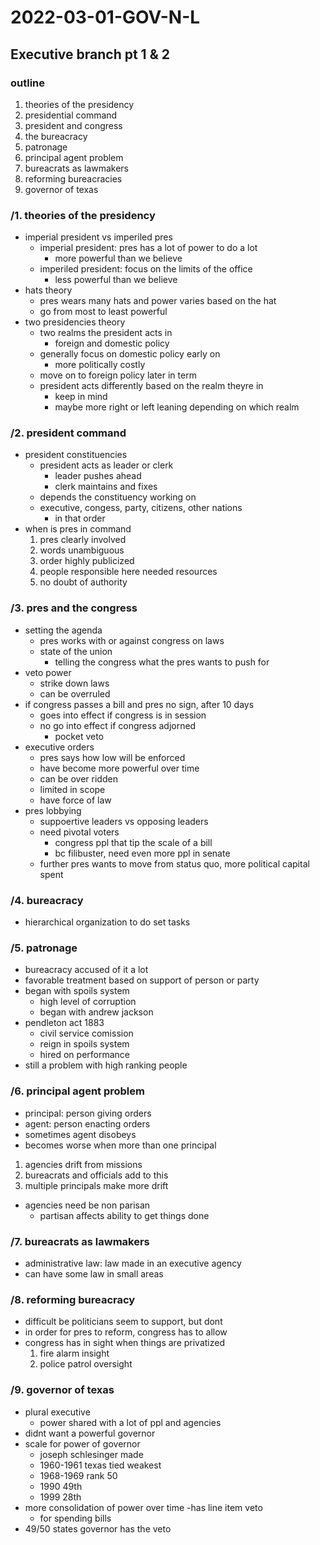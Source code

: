 # 2022-03-01-GOV-N-L
## Executive branch pt 1 & 2
### outline
1. theories of the presidency
2. presidential command
3. president and congress
4. the bureacracy
5. patronage
6. principal agent problem
7. bureacrats as lawmakers
8. reforming bureacracies
9. governor of texas 

### /1. theories of the presidency 
- imperial president vs imperiled pres 
  - imperial president: pres has a lot of power to do a lot
    - more powerful than we believe
  - imperiled president:  focus on the limits of the office
    - less powerful than we believe 
- hats theory 
  - pres wears many hats and power varies based on the hat
  - go from most to least powerful 
- two presidencies theory 
  - two realms the president acts in
    - foreign and domestic policy
  - generally focus on domestic policy early on 
    - more politically costly
  - move on to foreign policy later in term
  - president acts differently based on the realm theyre in 
    - keep in mind
	- maybe more right or left leaning depending on which realm 

### /2. president command
- president constituencies 
  - president acts as leader or clerk 
    - leader pushes ahead 
	- clerk maintains and fixes
  - depends the constituency working on 
  - executive, congess, party, citizens, other nations
    - in that order
- when is pres in command 
  1. pres clearly involved
  2. words unambiguous
  3. order highly publicized
  4. people responsible here needed resources
  5. no doubt of authority

### /3. pres and the congress 
- setting the agenda
  - pres works with or against congress on laws
  - state of the union
    - telling the congress what the pres wants to push for 
- veto power 
  - strike down laws 
  - can be overruled
- if congress passes a bill and pres no sign, after 10 days
  - goes into effect if congress is in session
  - no go into effect if congress adjorned 
    - pocket veto 
- executive orders
  - pres says how low will be enforced
  - have become more powerful over time
  - can be over ridden
  - limited in scope
  - have force of law 
- pres lobbying
  - suppoertive leaders vs opposing leaders 
  - need pivotal voters
    - congress ppl that tip the scale of a bill 
	- bc filibuster, need even more ppl in senate
  - further pres wants to move from status quo, more political capital spent

### /4. bureacracy
- hierarchical organization to do set tasks

### /5. patronage 
- bureacracy accused of it a lot
- favorable treatment based on support of person or party
- began with spoils system
  - high level of corruption
  - began with andrew jackson 
- pendleton act 1883
  - civil service comission
  - reign in spoils system 
  - hired on performance
- still a problem with high ranking people 
### /6. principal agent problem 
- principal: person giving orders 
- agent: person enacting orders 
- sometimes agent disobeys
- becomes worse when more than one principal 
1. agencies drift from missions
2. bureacrats and officials add to this
3. multiple principals make more drift 
- agencies need be non parisan
  - partisan affects ability to get things done

### /7. bureacrats as lawmakers 
- administrative law: law made in an executive agency 
- can have some law in small areas

### /8. reforming bureacracy
- difficult be politicians seem to support, but dont 
- in order for pres to reform, congress has to allow
- congress has in sight when things are privatized 
  1. fire alarm insight
  2. police patrol oversight

### /9. governor of texas 
- plural executive 
  - power shared with a lot of ppl and agencies 
- didnt want a powerful governor 
- scale for power of governor 
  - joseph schlesinger made 
  - 1960-1961 texas tied weakest
  - 1968-1969 rank 50 
  - 1990 49th 
  - 1999 28th
- more consolidation of power over time 
-has line item veto 
  - for spending bills 
- 49/50 states governor has the veto 









